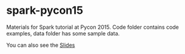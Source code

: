 # spark-pycon15
Materials for Spark tutorial at Pycon 2015. Code folder contains code examples, data folder has some sample data.

You can also see the [Slides](https://onedrive.live.com/redir?resid=84334a138ac1cce0%2114907)
